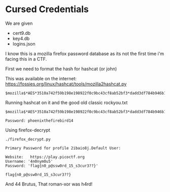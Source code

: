 # Cursed Credentials

We are given 
- cert9.db
- key4.db
- logins.json

I know this is a mozilla firefox password database as its not the first time i'm facing this in a CTF.

First we need to format the hash for hashcat (or john)

This was available on the internet: https://fossies.org/linux/hashcat/tools/mozilla2hashcat.py

```
$mozilla$*AES*3510a742f59b198e198922f0c9bc43cf8ab52bf3*dadd3df784b946b13619b7f09fdce2e7a34e3e0cd4069263a0517d683d003695*10000*040e6bb3481d3086ee025f5b4b5b0afb*9c55609a7548c032b1bee0a1d948cec5
```

Running hashcat on it and the good old classic rockyou.txt

```
$mozilla$*AES*3510a742f59b198e198922f0c9bc43cf8ab52bf3*dadd3df784b946b13619b7f09fdce2e7a34e3e0cd4069263a0517d683d003695*10000*040e6bb3481d3086ee025f5b4b5b0afb*9c55609a7548c032b1bee0a1d948cec5:phoenixthefirebird14

Password: phoenixthefirebird14
```

Using firefox-decrypt 

```
./firefox_decrypt.py 

Primary Password for profile 2ibaio8j.Default User: 

Website:   https://play.picoctf.org
Username: '4n0nym0u5'
Password: 'flag{n0_p@ssw0rd_15_s3cur3??}'
```

`flag{n0_p@ssw0rd_15_s3cur3??}`

And 44 Brutus, That roman-xor was h4rd!